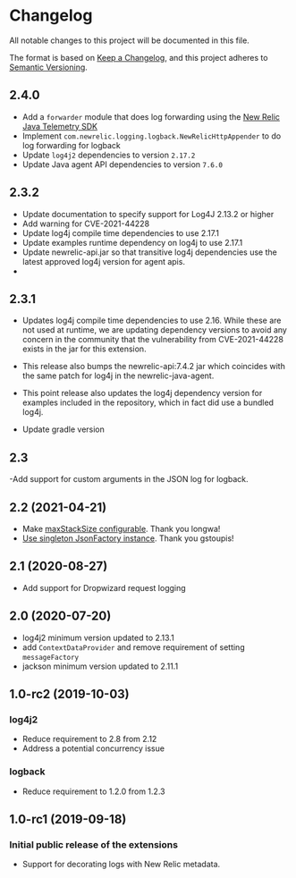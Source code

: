 # Changelog
All notable changes to this project will be documented in this file.

The format is based on [Keep a Changelog](https://keepachangelog.com/en/1.0.0/),
and this project adheres to [Semantic Versioning](https://semver.org/spec/v2.0.0.html).

## 2.4.0
- Add a `forwarder` module that does log forwarding using the [New Relic Java Telemetry SDK](https://github.com/newrelic/newrelic-telemetry-sdk-java)
- Implement `com.newrelic.logging.logback.NewRelicHttpAppender` to do log forwarding for logback
- Update `log4j2` dependencies to version `2.17.2`
- Update Java agent API dependencies to version `7.6.0`

## 2.3.2
- Update documentation to specify support for Log4J 2.13.2 or higher
- Add warning for CVE-2021-44228
- Update log4j compile time dependencies to use 2.17.1
- Update examples runtime dependency on log4j to use 2.17.1
- Update newrelic-api.jar so that transitive log4j dependencies use the latest approved log4j version for agent apis.
- 
## 2.3.1
- Updates log4j compile time dependencies to use 2.16. While these are not used at runtime, we are updating dependency versions to avoid any concern in the community that the vulnerability from CVE-2021-44228 exists in the jar for this extension.

- This release also bumps the newrelic-api:7.4.2 jar which coincides with the same patch for log4j in the newrelic-java-agent.

- This point release also updates the log4j dependency version for examples included in the repository, which in fact did use a bundled log4j.

- Update gradle version

## 2.3
-Add support for custom arguments in the JSON log for logback.


## 2.2 (2021-04-21)
- Make [maxStackSize configurable](https://github.com/newrelic/java-log-extensions/pull/30). Thank you longwa!
- [Use singleton JsonFactory instance](https://github.com/newrelic/java-log-extensions/pull/32). Thank you gstoupis!

## 2.1 (2020-08-27)
- Add support for Dropwizard request logging

## 2.0 (2020-07-20)
- log4j2 minimum version updated to 2.13.1
- add `ContextDataProvider` and remove requirement of setting `messageFactory`
- jackson minimum version updated to 2.11.1

## 1.0-rc2 (2019-10-03)
### log4j2
- Reduce requirement to 2.8 from 2.12
- Address a potential concurrency issue

### logback
- Reduce requirement to 1.2.0 from 1.2.3

## 1.0-rc1  (2019-09-18)
### Initial public release of the extensions
- Support for decorating logs with New Relic metadata.
